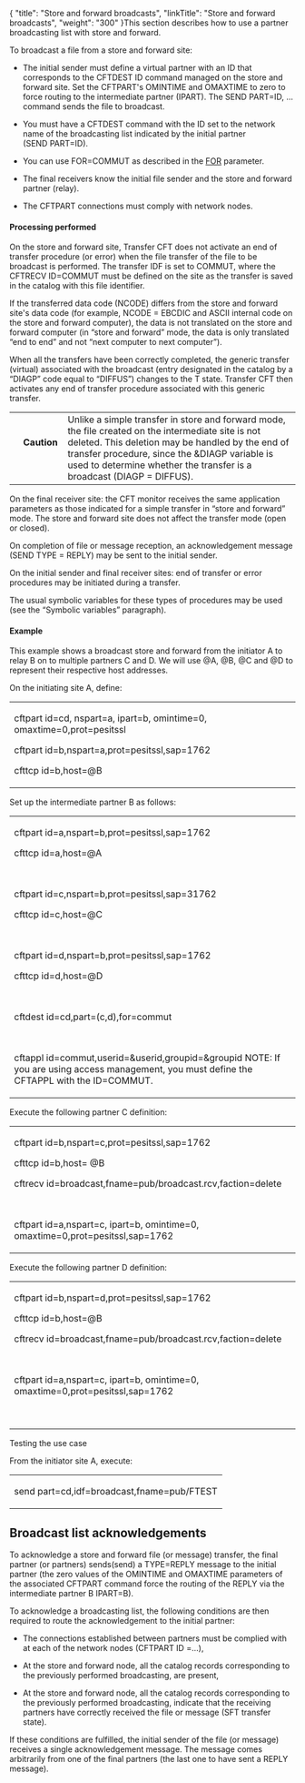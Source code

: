 {
    "title": "Store and forward broadcasts",
    "linkTitle": "Store and forward broadcasts",
    "weight": "300"
}This section describes how to use a partner broadcasting list with store and forward.

To broadcast a file from a store and forward site:

-   The initial sender must define a virtual partner with an ID that corresponds to the CFTDEST ID command managed on the store and forward site. Set the CFTPART's OMINTIME and OMAXTIME to zero to force routing to the intermediate partner (IPART). The SEND PART=ID, ... command sends the file to broadcast.
-   You must have a CFTDEST command with the ID set to the network name of the broadcasting list indicated by the initial partner (SEND PART=ID).
-   You can use FOR=COMMUT as described in the [FOR](../../../c_intro_userinterfaces/command_summary/parameter_intro/for) parameter.
-   The final receivers know the initial file sender and the store and forward partner (relay).
-   The CFTPART connections must comply with network nodes.

#### Processing performed

On the store and forward site, Transfer CFT does not activate an end of transfer procedure (or error) when the file transfer of the file to be broadcast is performed. The transfer IDF is set to COMMUT, where the CFTRECV ID=COMMUT must be defined on the site as the transfer is saved in the catalog with this file identifier.

If the transferred data code (NCODE) differs from the store and forward site's data code (for example, NCODE = EBCDIC and ASCII internal code on the store and forward computer), the data is not translated on the store and forward computer (in “store and forward” mode, the data is only translated “end to end” and not “next computer to next computer”).

When all the transfers have been correctly completed, the generic transfer (virtual) associated with the broadcast (entry designated in the catalog by a “DIAGP” code equal to “DIFFUS”) changes to the T state. Transfer CFT then activates any end of transfer procedure associated with this generic transfer.

<table data-cellpadding="0" data-cellspacing="0">
<tbody>
<tr class="odd">
<td data-valign="top"></td>
<td data-valign="top"><span><strong>Caution  </strong></span></td>
<td data-mc-autonum="&lt;b&gt;Caution  &lt;/b&gt;" data-valign="top">Unlike a simple transfer in store and forward mode, the file created on the intermediate site is not deleted. This deletion may be handled by the end of transfer procedure, since the &amp;DIAGP variable is used to determine whether the transfer is a broadcast (DIAGP = DIFFUS).</td>
</tr>
</tbody>
</table>

On the final receiver site: the CFT monitor receives the same application parameters as those indicated for a simple transfer in “store and forward” mode. The store and forward site does not affect the transfer mode (open or closed).

On completion of file or message reception, an acknowledgement message (SEND TYPE = REPLY) may be sent to the initial sender.

On the initial sender and final receiver sites: end of transfer or error procedures may be initiated during a transfer.

The usual symbolic variables for these types of procedures may be used (see the “Symbolic variables” paragraph).

#### Example

This example shows a broadcast store and forward from the initiator A to relay B on to multiple partners C and D. We will use @A, @B, @C and @D to represent their respective host addresses.

On the initiating site A, define:

<table data-cellspacing="0">
<tbody>
<tr class="odd">
<td><p>cftpart id=cd, nspart=a, ipart=b, omintime=0, omaxtime=0,prot=pesitssl</p>
<p>cftpart id=b,nspart=a,prot=pesitssl,sap=1762</p>
<p>cfttcp id=b,host=@B</p></td>
</tr>
</tbody>
</table>

Set up the intermediate partner B as follows:

<table data-cellspacing="0">
<tbody>
<tr class="odd">
<td><p>cftpart id=a,nspart=b,prot=pesitssl,sap=1762</p>
<p>cfttcp id=a,host=@A</p>
<p> </p>
<p>cftpart id=c,nspart=b,prot=pesitssl,sap=31762</p>
<p>cfttcp id=c,host=@C</p>
<p> </p>
<p>cftpart id=d,nspart=b,prot=pesitssl,sap=1762</p>
<p>cfttcp id=d,host=@D</p>
<p> </p>
<p>cftdest id=cd,part=(c,d),for=commut</p>
<p> </p>
<p>cftappl id=commut,userid=&amp;userid,groupid=&amp;groupid NOTE: If you are using access management, you must define the CFTAPPL with the ID=COMMUT.</p></td>
</tr>
</tbody>
</table>

Execute the following partner C definition:

<table data-cellspacing="0">
<tbody>
<tr class="odd">
<td><p>cftpart id=b,nspart=c,prot=pesitssl,sap=1762</p>
<p>cfttcp id=b,host= @B</p>
<p>cftrecv id=broadcast,fname=pub/broadcast.rcv,faction=delete</p>
<p> </p>
<p>cftpart id=a,nspart=c, ipart=b, omintime=0, omaxtime=0,prot=pesitssl,sap=1762</p></td>
</tr>
</tbody>
</table>

Execute the following partner D definition:

<table data-cellspacing="0">
<tbody>
<tr class="odd">
<td><p>cftpart id=b,nspart=d,prot=pesitssl,sap=1762</p>
<p>cfttcp id=b,host=@B</p>
<p>cftrecv id=broadcast,fname=pub/broadcast.rcv,faction=delete</p>
<p> </p>
<p>cftpart id=a,nspart=c, ipart=b, omintime=0, omaxtime=0,prot=pesitssl,sap=1762</p>
<p> </p></td>
</tr>
</tbody>
</table>

Testing the use case

From the initiator site A, execute:

<table data-cellspacing="0">
<tbody>
<tr class="odd">
<td><p>send part=cd,idf=broadcast,fname=pub/FTEST</p></td>
</tr>
</tbody>
</table>

## Broadcast list acknowledgements

To acknowledge a store and forward file (or message) transfer, the final partner (or partners) sends(send) a TYPE=REPLY message to the initial partner (the zero values of the OMINTIME and OMAXTIME parameters of the associated CFTPART command force the routing of the REPLY via the intermediate partner B IPART=B).

To acknowledge a broadcasting list, the following conditions are then required to route the acknowledgement to the initial partner:

-   The connections established between partners must be complied with at each of the network nodes (CFTPART ID =...),
-   At the store and forward node, all the catalog records corresponding to the previously performed broadcasting, are present,
-   At the store and forward node, all the catalog records corresponding to the previously performed broadcasting, indicate that the receiving partners have correctly received the file or message (SFT transfer state).

If these conditions are fulfilled, the initial sender of the file (or message) receives a single acknowledgement message. The message comes arbitrarily from one of the final partners (the last one to have sent a REPLY message).
